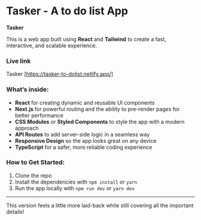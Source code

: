 # Tasker - A to do list App

**Tasker**

This is a web app built using **React** and **Tailwind** to create a fast, interactive, and scalable experience.

### Live link

Tasker [https://tasker-to-dolist.netlify.app/]

### What’s inside:

- **React** for creating dynamic and reusable UI components
- **Next.js** for powerful routing and the ability to pre-render pages for better performance
- **CSS Modules** or **Styled Components** to style the app with a modern approach
- **API Routes** to add server-side logic in a seamless way
- **Responsive Design** so the app looks great on any device
- **TypeScript** for a safer, more reliable coding experience

### How to Get Started:

1. Clone the repo
2. Install the dependencies with `npm install` or `yarn`
3. Run the app locally with `npm run dev` or `yarn dev`

---

This version feels a little more laid-back while still covering all the important details!
